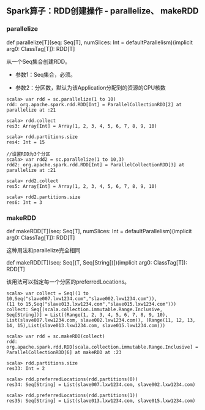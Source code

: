 ## Spark算子：RDD创建操作 - parallelize、 makeRDD

### parallelize

def parallelize[T](seq: Seq[T], numSlices: Int = defaultParallelism)(implicit arg0: ClassTag[T]): RDD[T]

从一个Seq集合创建RDD。

- 参数1：Seq集合，必须。

- 参数2：分区数，默认为该Application分配到的资源的CPU核数

```
scala> var rdd = sc.parallelize(1 to 10)
rdd: org.apache.spark.rdd.RDD[Int] = ParallelCollectionRDD[2] at parallelize at :21
 
scala> rdd.collect
res3: Array[Int] = Array(1, 2, 3, 4, 5, 6, 7, 8, 9, 10)
 
scala> rdd.partitions.size
res4: Int = 15
 
//设置RDD为3个分区
scala> var rdd2 = sc.parallelize(1 to 10,3)
rdd2: org.apache.spark.rdd.RDD[Int] = ParallelCollectionRDD[3] at parallelize at :21
 
scala> rdd2.collect
res5: Array[Int] = Array(1, 2, 3, 4, 5, 6, 7, 8, 9, 10)
 
scala> rdd2.partitions.size
res6: Int = 3
```

### makeRDD

def makeRDD[T](seq: Seq[T], numSlices: Int = defaultParallelism)(implicit arg0: ClassTag[T]): RDD[T]

这种用法和parallelize完全相同

def makeRDD[T](seq: Seq[(T, Seq[String])])(implicit arg0: ClassTag[T]): RDD[T]

该用法可以指定每一个分区的preferredLocations。

```
scala> var collect = Seq((1 to 10,Seq("slave007.lxw1234.com","slave002.lxw1234.com")),
(11 to 15,Seq("slave013.lxw1234.com","slave015.lxw1234.com")))
collect: Seq[(scala.collection.immutable.Range.Inclusive, Seq[String])] = List((Range(1, 2, 3, 4, 5, 6, 7, 8, 9, 10),
List(slave007.lxw1234.com, slave002.lxw1234.com)), (Range(11, 12, 13, 14, 15),List(slave013.lxw1234.com, slave015.lxw1234.com)))
 
scala> var rdd = sc.makeRDD(collect)
rdd: org.apache.spark.rdd.RDD[scala.collection.immutable.Range.Inclusive] = ParallelCollectionRDD[6] at makeRDD at :23
 
scala> rdd.partitions.size
res33: Int = 2
 
scala> rdd.preferredLocations(rdd.partitions(0))
res34: Seq[String] = List(slave007.lxw1234.com, slave002.lxw1234.com)
 
scala> rdd.preferredLocations(rdd.partitions(1))
res35: Seq[String] = List(slave013.lxw1234.com, slave015.lxw1234.com)
```
